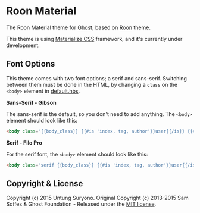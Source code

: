 # Roon Material

The Roon Material theme for [Ghost](http://github.com/tryghost/ghost/), based on [Roon](https://github.com/TryGhost/Roon) theme.

This theme is using [Materialize CSS](http://materializecss.com) framework, and it's currently under development.

## Font Options

This theme comes with two font options; a serif and sans-serif. Switching between them must be done in the HTML, by changing a `class` on the `<body>` element in [default.hbs](https://github.com/TryGhost/Roon/blob/master/default.hbs#L23).

**Sans-Serif - Gibson**

The sans-serif is the default, so you don't need to add anything. The `<body>` element should look like this:

```html
<body class="{{body_class}} {{#is 'index, tag, author'}}user{{/is}} {{#is 'post'}}{{#unless post.image}}noimage{{/unless}}{{/is}}">
```

**Serif - Filo Pro**

For the serif font, the `<body>` element should look like this:

```html
<body class="serif {{body_class}} {{#is 'index, tag, author'}}user{{/is}} {{#is 'post'}}{{#unless post.image}}noimage{{/unless}}{{/is}}">
```

## Copyright & License

Copyright (c) 2015 Untung Suryono.
Original Copyright (c) 2013-2015 Sam Soffes & Ghost Foundation - Released under the [MIT license](LICENSE).
